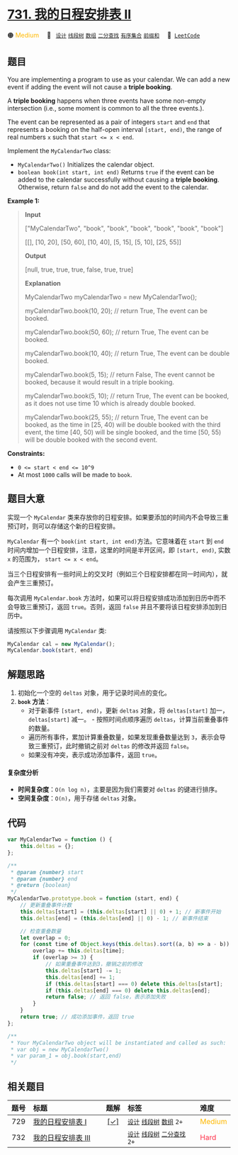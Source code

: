 # [731. 我的日程安排表 II](https://leetcode.com/problems/my-calendar-ii)

🟠 <font color=#ffb800>Medium</font>&emsp; 🔖&ensp; [`设计`](/outline/tag/design.md) [`线段树`](/outline/tag/segment-tree.md) [`数组`](/outline/tag/array.md) [`二分查找`](/outline/tag/binary-search.md) [`有序集合`](/outline/tag/ordered-set.md) [`前缀和`](/outline/tag/prefix-sum.md)&emsp; 🔗&ensp;[`LeetCode`](https://leetcode.com/problems/my-calendar-ii)

## 题目

You are implementing a program to use as your calendar. We can add a new event
if adding the event will not cause a **triple booking**.

A **triple booking** happens when three events have some non-empty
intersection (i.e., some moment is common to all the three events.).

The event can be represented as a pair of integers `start` and `end` that
represents a booking on the half-open interval `[start, end)`, the range of
real numbers `x` such that `start <= x < end`.

Implement the `MyCalendarTwo` class:

- `MyCalendarTwo()` Initializes the calendar object.
- `boolean book(int start, int end)` Returns `true` if the event can be added to the calendar successfully without causing a **triple booking**. Otherwise, return `false` and do not add the event to the calendar.

**Example 1:**

> **Input**
>
> ["MyCalendarTwo", "book", "book", "book", "book", "book", "book"]
>
> [[], [10, 20], [50, 60], [10, 40], [5, 15], [5, 10], [25, 55]]
>
> **Output**
>
> [null, true, true, true, false, true, true]
>
> **Explanation**
>
> MyCalendarTwo myCalendarTwo = new MyCalendarTwo();
>
> myCalendarTwo.book(10, 20); // return True, The event can be booked.
>
> myCalendarTwo.book(50, 60); // return True, The event can be booked.
>
> myCalendarTwo.book(10, 40); // return True, The event can be double booked.
>
> myCalendarTwo.book(5, 15); // return False, The event cannot be booked, because it would result in a triple booking.
>
> myCalendarTwo.book(5, 10); // return True, The event can be booked, as it does not use time 10 which is already double booked.
>
> myCalendarTwo.book(25, 55); // return True, The event can be booked, as the time in [25, 40) will be double booked with the third event, the time [40, 50) will be single booked, and the time [50, 55) will be double booked with the second event.

**Constraints:**

- `0 <= start < end <= 10^9`
- At most `1000` calls will be made to `book`.

## 题目大意

实现一个 `MyCalendar` 类来存放你的日程安排。如果要添加的时间内不会导致三重预订时，则可以存储这个新的日程安排。

`MyCalendar` 有一个 `book(int start, int end)`方法。它意味着在 `start` 到 `end` 时间内增加一个日程安排，注意，这里的时间是半开区间，即 `[start, end)`, 实数 `x` 的范围为， `start <= x < end`。

当三个日程安排有一些时间上的交叉时（例如三个日程安排都在同一时间内），就会产生三重预订。

每次调用 `MyCalendar.book` 方法时，如果可以将日程安排成功添加到日历中而不会导致三重预订，返回 `true`。否则，返回 `false` 并且不要将该日程安排添加到日历中。

请按照以下步骤调用 `MyCalendar` 类:

```ts
MyCalendar cal = new MyCalendar();
MyCalendar.book(start, end)
```

## 解题思路

1. 初始化一个空的 `deltas` 对象，用于记录时间点的变化。
2. **`book` 方法**：
   - 对于新事件 `[start, end)`，更新 `deltas` 对象，将 `deltas[start]` 加一， `deltas[start]` 减一。 - 按照时间点顺序遍历 `deltas`，计算当前重叠事件的数量。
   - 遍历所有事件，累加计算重叠数量，如果发现重叠数量达到 `3`，表示会导致三重预订，此时撤销之前对 `deltas` 的修改并返回 `false`。
   - 如果没有冲突，表示成功添加事件，返回 `true`。

#### 复杂度分析

- **时间复杂度**：`O(n log n)`，主要是因为我们需要对 `deltas` 的键进行排序。
- **空间复杂度**：`O(n)`，用于存储 `deltas` 对象。

## 代码

```javascript
var MyCalendarTwo = function () {
	this.deltas = {};
};

/**
 * @param {number} start
 * @param {number} end
 * @return {boolean}
 */
MyCalendarTwo.prototype.book = function (start, end) {
	// 更新重叠事件计数
	this.deltas[start] = (this.deltas[start] || 0) + 1; // 新事件开始
	this.deltas[end] = (this.deltas[end] || 0) - 1; // 新事件结束

	// 检查重叠数量
	let overlap = 0;
	for (const time of Object.keys(this.deltas).sort((a, b) => a - b)) {
		overlap += this.deltas[time];
		if (overlap >= 3) {
			// 如果重叠事件达到3，撤销之前的修改
			this.deltas[start] -= 1;
			this.deltas[end] += 1;
			if (this.deltas[start] === 0) delete this.deltas[start];
			if (this.deltas[end] === 0) delete this.deltas[end];
			return false; // 返回 false，表示添加失败
		}
	}
	return true; // 成功添加事件，返回 true
};

/**
 * Your MyCalendarTwo object will be instantiated and called as such:
 * var obj = new MyCalendarTwo()
 * var param_1 = obj.book(start,end)
 */
```

## 相关题目

<!-- prettier-ignore -->
| 题号 | 标题 | 题解 | 标签 | 难度 |
| :------: | :------ | :------: | :------ | :------ |
| 729 | [我的日程安排表 I](https://leetcode.com/problems/my-calendar-i) | [[✓]](/problem/0729.md) |  [`设计`](/outline/tag/design.md) [`线段树`](/outline/tag/segment-tree.md) [`数组`](/outline/tag/array.md) `2+` | <font color=#ffb800>Medium</font> |
| 732 | [我的日程安排表 III](https://leetcode.com/problems/my-calendar-iii) |  |  [`设计`](/outline/tag/design.md) [`线段树`](/outline/tag/segment-tree.md) [`二分查找`](/outline/tag/binary-search.md) `2+` | <font color=#ff334b>Hard</font> |

<style>
.blue {
    background-color: #096dd9;
    padding: 0.25rem 0.5rem;
    margin: 0;
    font-size: 0.85em;
    border-radius: 3px;
    color: white;
    font-weight: 500;
}
table th:first-of-type { width: 10%; }
table th:nth-of-type(2) { width: 35%; }
table th:nth-of-type(3) { width: 10%; }
table th:nth-of-type(4) { width: 35%; }
table th:nth-of-type(5) { width: 10%; }
</style>
